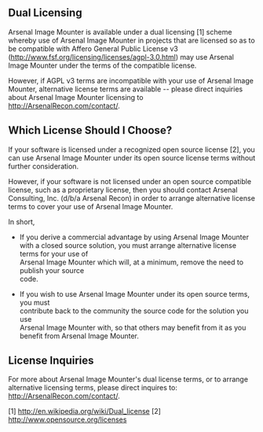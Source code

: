 Dual Licensing
--------------

Arsenal Image Mounter is available under a dual licensing [1] scheme whereby use of Arsenal Image Mounter in projects that are licensed so as to be compatible with Affero General Public License v3 (http://www.fsf.org/licensing/licenses/agpl-3.0.html) may use Arsenal Image Mounter under the terms of the compatible license.              

However, if AGPL v3 terms are incompatible with your use of Arsenal Image Mounter, alternative license terms are available -- please direct inquiries about Arsenal Image Mounter licensing to http://ArsenalRecon.com/contact/.                                                            

Which License Should I Choose?
------------------------------

If your software is licensed under a recognized open source license [2], you can use Arsenal Image Mounter under its open source license terms without further consideration.

However, if your software is not licensed under an open source compatible license, such as a proprietary license, then you should contact Arsenal Consulting, Inc. (d/b/a Arsenal Recon) in order to arrange alternative license terms to cover your use of Arsenal Image Mounter.                                                                  

In short,

* If you derive a commercial advantage by using Arsenal Image Mounter with a closed source 
  solution, you must arrange alternative license terms for your use of        
  Arsenal Image Mounter which will, at a minimum, remove the need to publish your source    
  code.

* If you wish to use Arsenal Image Mounter under its open source terms, you must           
  contribute back to the community the source code for the solution you use   
  Arsenal Image Mounter with, so that others may benefit from it as you benefit from Arsenal Image Mounter. 

License Inquiries
-----------------

For more about Arsenal Image Mounter's dual license terms, or to arrange alternative licensing terms, please direct inquires to:                   
http://ArsenalRecon.com/contact/.                   

[1] http://en.wikipedia.org/wiki/Dual_license
[2] http://www.opensource.org/licenses
